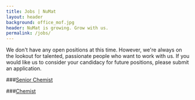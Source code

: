 ```yaml
---
title: Jobs | NuMat
layout: header
background: office_mof.jpg
header: NuMat is growing. Grow with us.
permalink: /jobs/
---
```

We don't have any open positions at this time. However, we're always on the
lookout for talented, passionate people who want to work with us. If you would
like us to consider your candidacy for future positions, please submit an
application.

###[Senior Chemist](/jobs/senior-chemist/)

###[Chemist](/jobs/chemist/)
